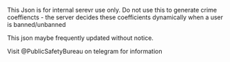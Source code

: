 This Json is for internal serevr use only. 
Do not use this to generate crime coeffiencts - the server decides these coefficients dynamically when a user is banned/unbanned 

This json maybe frequently updated without notice. 


Visit @PublicSafetyBureau on telegram for information
